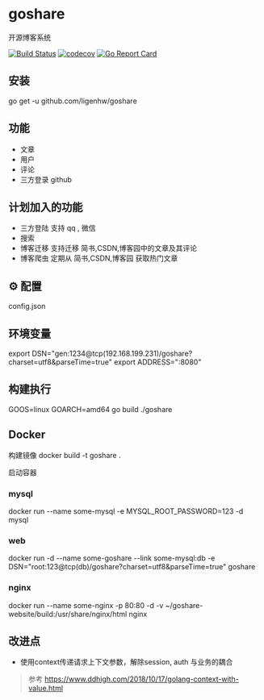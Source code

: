 # goshare

开源博客系统

[![Build Status](https://travis-ci.org/ligenhw/goshare.svg?branch=master)](https://travis-ci.org/ligenhw/goshare)
[![codecov](https://codecov.io/gh/ligenhw/goshare/branch/master/graph/badge.svg)](https://codecov.io/gh/ligenhw/goshare)
[![Go Report Card](https://goreportcard.com/badge/github.com/ligenhw/goshare)](https://goreportcard.com/report/github.com/ligenhw/goshare)


## 安装

go get -u github.com/ligenhw/goshare

## 功能

* 文章
* 用户
* 评论
* 三方登录 github

## 计划加入的功能

* 三方登陆
  支持 qq , 微信
* 搜索
* 博客迁移
  支持迁移 简书,CSDN,博客园中的文章及其评论
* 博客爬虫
  定期从 简书,CSDN,博客园 获取热门文章
  
## ⚙️ 配置

config.json

## 环境变量

export DSN="gen:1234@tcp(192.168.199.231)/goshare?charset=utf8&parseTime=true"
export ADDRESS=":8080"

## 构建执行

GOOS=linux GOARCH=amd64 go build 
./goshare

## Docker

构建镜像
docker build -t goshare .

启动容器

### mysql
docker run --name some-mysql -e MYSQL_ROOT_PASSWORD=123 -d mysql

### web
docker run -d --name some-goshare --link some-mysql:db -e DSN="root:123@tcp(db)/goshare?charset=utf8&parseTime=true" goshare

### nginx
docker run --name some-nginx -p 80:80 -d -v  ~/goshare-website/build:/usr/share/nginx/html nginx


## 改进点
* 使用context传递请求上下文参数，解除session, auth 与业务的耦合
>参考 https://www.ddhigh.com/2018/10/17/golang-context-with-value.html

